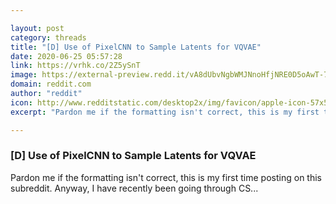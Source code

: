 ```yaml
---

layout: post
category: threads
title: "[D] Use of PixelCNN to Sample Latents for VQVAE"
date: 2020-06-25 05:57:28
link: https://vrhk.co/2Z5ySnT
image: https://external-preview.redd.it/vA8dUbvNgbWMJNnoHfjNRE0D5oAwT-7AM_qEeZ-D9oE.jpg?width=1200&height=628.272251309&auto=webp&crop=1200:628.272251309,smart&s=07f4af821e792a34433d2d6359749abb07e1c90b
domain: reddit.com
author: "reddit"
icon: http://www.redditstatic.com/desktop2x/img/favicon/apple-icon-57x57.png
excerpt: "Pardon me if the formatting isn't correct, this is my first time posting on this subreddit. Anyway, I have recently been going through CS..."

---
```


### [D] Use of PixelCNN to Sample Latents for VQVAE

Pardon me if the formatting isn't correct, this is my first time posting on this subreddit. Anyway, I have recently been going through CS...